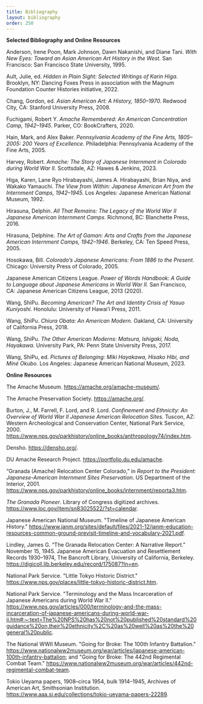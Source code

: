 ```yaml
---
title: Bibliography
layout: bibliography
order: 250
---
```


**Selected Bibliography and Online Resources**

Anderson, Irene Poon, Mark Johnson, Dawn Nakanishi, and Diane Tani. *With New Eyes: Toward an Asian American Art History in the West.* San Francisco: San Francisco State University, 1995.

Ault, Julie, ed. *Hidden in Plain Sight: Selected Writings of Karin Higa.* Brooklyn, NY: Dancing Foxes Press in association with the Magnum Foundation Counter Histories initiative, 2022.

Chang, Gordon, ed. *Asian American Art: A History, 1850–1970.* Redwood City, CA: Stanford University Press, 2008.

Fuchigami, Robert Y. *Amache Remembered: An American Concentration Camp, 1942–1945*. Parker, CO: BookCrafters, 2020.

Hain, Mark, and Alex Baker. *Pennsylvania Academy of the Fine Arts, 1805–2005: 200 Years of Excellence*. Philadelphia: Pennsylvania Academy of the Fine Arts, 2005.

Harvey, Robert. *Amache: The Story of Japanese Internment in Colorado during World War II.* Scottsdale, AZ: Hawes & Jenkins, 2023.

Higa, Karen, Lane Ryo Hirabayashi, James A. Hirabayashi, Brian Niya, and Wakako Yamauchi. *The View from Within: Japanese American Art from the Internment Camps, 1942–1945.* Los Angeles: Japanese American National Museum, 1992.

Hirasuna, Delphin. *All That Remains: The Legacy of the World War II Japanese American Internment Camps*. Richmond, BC: Blanchette Press, 2016.

Hirasuna, Delphine. *The Art of Gaman: Arts and Crafts from the Japanese American Internment Camps, 1942–1946*. Berkeley, CA: Ten Speed Press, 2005.

Hosokawa, Bill. *Colorado’s Japanese Americans: From 1886 to the Present*. Chicago: University Press of Colorado, 2005.

Japanese American Citizens League. *Power of Words Handbook: A Guide to Language about Japanese Americans in World War II.* San Francisco, CA: Japanese American Citizens League, 2013 (2020).

Wang, ShiPu. *Becoming American? The Art and Identity Crisis of Yasuo Kuniyoshi.* Honolulu: University of Hawai‘i Press, 2011.

Wang, ShiPu. *Chiura Obata: An American Modern.* Oakland, CA: University of California Press, 2018.

Wang, ShiPu. *The Other American Moderns: Matsura, Ishigaki, Noda, Hayakawa.* University Park, PA: Penn State University Press, 2017.

Wang, ShiPu, ed. *Pictures of Belonging: Miki Hayakawa, Hisako Hibi, and Miné Okubo.* Los Angeles: Japanese American National Museum, 2023.

**Online Resources**

The Amache Museum. https://amache.org/amache-museum/.

The Amache Preservation Society. https://amache.org/.

Burton, J., M. Farrell, F. Lord, and R. Lord. *Confinement and Ethnicity: An Overview of World War II Japanese American Relocation Sites.* Tuscon, AZ: Western Archeological and Conservation Center, National Park Service, 2000. https://www.nps.gov/parkhistory/online_books/anthropology74/index.htm.

Densho. https://densho.org/.

DU Amache Research Project. https://portfolio.du.edu/amache.

“Granada (Amache) Relocation Center Colorado,” in *Report to the President: Japanese-American Internment Sites Preservation*. US Department of the Interior, 2001. https://www.nps.gov/parkhistory/online_books/internment/reporta3.htm.

*The Granada Pioneer*. Library of Congress digitized archives. https://www.loc.gov/item/sn83025522/?st=calendar.

Japanese American National Museum. "Timeline of Japanese American History." https://www.janm.org/sites/default/files/2021-12/janm-education-resources-common-ground-previsit-timeline-and-vocabulary-2021.pdf.

Lindley, James G. “The Granada Relocation Center: A Narrative Report.” November 15, 1945. Japanese American Evacuation and Resettlement Records 1930–1974, The Bancroft Library, University of California, Berkeley. https://digicoll.lib.berkeley.edu/record/175087?ln=en. 

National Park Service. "Little Tokyo Historic District." https://www.nps.gov/places/little-tokyo-historic-district.htm.

National Park Service. "Terminology and the Mass Incarceration of Japanese Americans during World War II." https://www.nps.gov/articles/000/terminology-and-the-mass-incarceration-of-japanese-americans-during-world-war-ii.htm#:~:text=The%20NPS%20has%20not%20published%20standard%20guidance%20on,their%20ethnicity%2C%20as%20well%20as%20the%20general%20public.

The National WWII Museum. "Going for Broke: The 100th Infantry Battalion." https://www.nationalww2museum.org/war/articles/japanese-american-100th-infantry-battalion; and "Going for Broke: The 442nd Regimental Combat Team." https://www.nationalww2museum.org/war/articles/442nd-regimental-combat-team.

Tokio Ueyama papers, 1908–circa 1954, bulk 1914–1945, Archives of American Art, Smithsonian Institution. https://www.aaa.si.edu/collections/tokio-ueyama-papers-22289.

